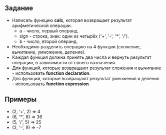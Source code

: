 ## Задание
- Написать функцию <b>calc</b>, которая возвращает результат арифметической операции.
  - a - число, первый операнд.
  - sign - строка, знак: один из четырёх ('+', '-', '*', '/').
  - b - число, второй операнд.
- Необходимо разделить операцию на 4 функции (сложение, вычитание, умножение, деление).
- Каждая функция должна принять два числа и вернуть результат операции, в зависимости от своего назначения.
- Для функций, которые возвращают результат сложения и вычитание - использовать <b>function declaration</b>.
- Для функций, которые возвращают результат умножения и деления - использовать <b>function expression</b>.

## Примеры
- (2, '+', 2) => 4
- (6, '*', 6) => 36
- (5, '/', 5) => 25
- (2, '-', 9) => -7